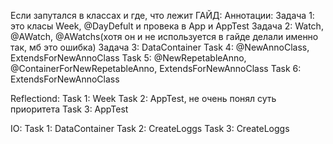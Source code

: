Если запутался в классах и где, что лежит
ГАЙД:
Аннотации:
Задача 1: это класы Week, @DayDefult и провека в App и AppTest
Задача 2: Watch, @AWatch, @AWatchs(хотя он и не используется в гайде делали именно так, мб это ошибка)
Задача 3: DataContainer
Task 4: @NewAnnoClass, ExtendsForNewAnnoClass
Task 5: @NewRepetableAnno, @ContainerForNewRepetableAnno, ExtendsForNewAnnoClass
Task 6: ExtendsForNewAnnoClass

Reflectiond:
Task 1: Week
Task 2: AppTest, не очень понял суть приоритета
Task 3: AppTest

IO:
Task 1: DataContainer 
Task 2: CreateLoggs
Task 3: CreateLoggs
